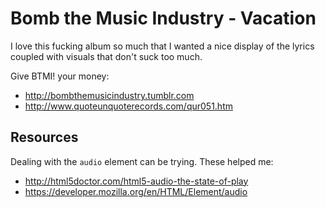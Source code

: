 # Bomb the Music Industry - Vacation

I love this fucking album so much that I wanted a nice display of the
lyrics coupled with visuals that don't suck too much.  

Give BTMI! your money:
 - http://bombthemusicindustry.tumblr.com
 - http://www.quoteunquoterecords.com/qur051.htm

## Resources

Dealing with the `audio` element can be trying. These helped me:
 - http://html5doctor.com/html5-audio-the-state-of-play
 - https://developer.mozilla.org/en/HTML/Element/audio